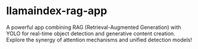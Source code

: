 # llamaindex-rag-app
A powerful app combining RAG (Retrieval-Augmented Generation) with YOLO for real-time object detection and generative content creation. Explore the synergy of attention mechanisms and unified detection models!
